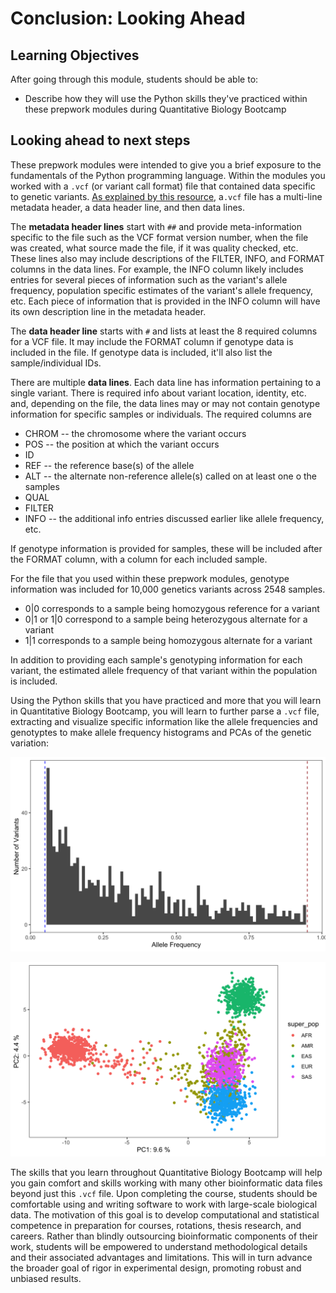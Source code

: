 

# Conclusion: Looking Ahead

## Learning Objectives

After going through this module, students should be able to:

* Describe how they will use the Python skills they've practiced within these prepwork modules during Quantitative Biology Bootcamp

## Looking ahead to next steps

These prepwork modules were intended to give you a brief exposure to the fundamentals of the Python programming language. Within the modules you worked with a `.vcf` (or variant call format) file that contained data specific to genetic variants. [As explained by this resource](https://www.internationalgenome.org/wiki/Analysis/Variant%20Call%20Format/vcf-variant-call-format-version-40/), a`.vcf` file has a multi-line metadata header, a data header line, and then data lines. 

The **metadata header lines** start with `##` and provide meta-information specific to the file such as the VCF format version number, when the file was created, what source made the file, if it was quality checked, etc. These lines also may include descriptions of the FILTER, INFO, and FORMAT columns in the data lines. For example, the INFO column likely includes entries for several pieces of information such as the variant's allele frequency, population specific estimates of the variant's allele frequency, etc. Each piece of information that is provided in the INFO column will have its own description line in the metadata header. 

The **data header line** starts with `#` and lists at least the 8 required columns for a VCF file. It may include the FORMAT column if genotype data is included in the file. If genotype data is included, it'll also list the sample/individual IDs. 

There are multiple **data lines**. Each data line has information pertaining to a single variant. There is required info about variant location, identity, etc. and, depending on the file, the data lines may or may not contain genotype information for specific samples or individuals. The required columns are 

* CHROM -- the chromosome where the variant occurs
* POS -- the position at which the variant occurs
* ID
* REF -- the reference base(s) of the allele
* ALT -- the alternate non-reference allele(s) called on at least one o the samples 
* QUAL
* FILTER
* INFO -- the additional info entries discussed earlier like allele frequency, etc.

If genotype information is provided for samples, these will be included after the FORMAT column, with a column for each included sample.

For the file that you used within these prepwork modules, genotype information was included for 10,000 genetics variants across 2548 samples. 

* 0|0 corresponds to a sample being homozygous reference for a variant
* 0|1 or 1|0 correspond to a sample being heterozygous alternate for a variant
* 1|1 corresponds to a sample being homozygous alternate for a variant

In addition to providing each sample's genotyping information for each variant, the estimated allele frequency of that variant within the population is included. 

Using the Python skills that you have practiced and more that you will learn in Quantitative Biology Bootcamp, you will learn to further parse a `.vcf` file, extracting and visualize specific information like the allele frequencies and genotyptes to make allele frequency histograms and PCAs of the genetic variation:

![Allele Frequency Histogram](resources/images/af_hist.png)

![PCA](resources/images/pca.png)

The skills that you learn throughout Quantitative Biology Bootcamp will help you gain comfort and skills working with many other bioinformatic data files beyond just this `.vcf` file. Upon completing the course, students should be comfortable using and writing software to work with large-scale biological data. The motivation of this goal is to develop computational and statistical competence in preparation for courses, rotations, thesis research, and careers. Rather than blindly outsourcing bioinformatic components of their work, students will be empowered to understand methodological details and their associated advantages and limitations. This will in turn advance the broader goal of rigor in experimental design, promoting robust and unbiased results.
